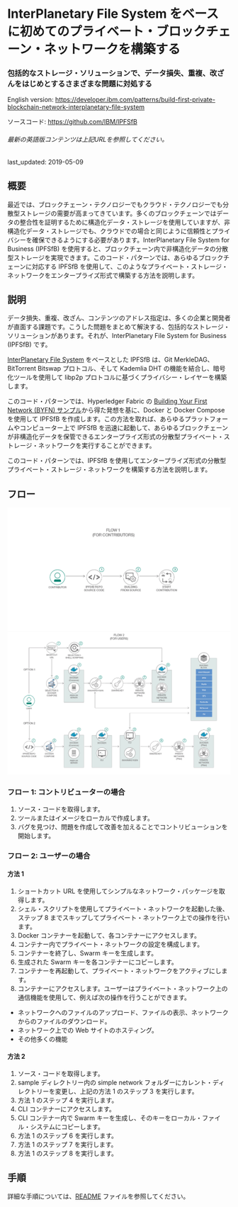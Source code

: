 # InterPlanetary File System をベースに初めてのプライベート・ブロックチェーン・ネットワークを構築する

### 包括的なストレージ・ソリューションで、データ損失、重複、改ざんをはじめとするさまざまな問題に対処する

English version: https://developer.ibm.com/patterns/build-first-private-blockchain-network-interplanetary-file-system
  
ソースコード: https://github.com/IBM/IPFSfB

###### 最新の英語版コンテンツは上記URLを参照してください。
last_updated: 2019-05-09

 
## 概要

最近では、ブロックチェーン・テクノロジーでもクラウド・テクノロジーでも分散型ストレージの需要が高まってきています。多くのブロックチェーンではデータの整合性を証明するために構造化データ・ストレージを使用していますが、非構造化データ・ストレージでも、クラウドでの場合と同じように信頼性とプライバシーを確保できるようにする必要があります。InterPlanetary File System for Business (IPFSfB) を使用すると、ブロックチェーン内で非構造化データの分散型ストレージを実現できます。このコード・パターンでは、あらゆるブロックチェーンに対応する IPFSfB を使用して、このようなプライベート・ストレージ・ネットワークをエンタープライズ形式で構築する方法を説明します。

## 説明

データ損失、重複、改ざん、コンテンツのアドレス指定は、多くの企業と開発者が直面する課題です。こうした問題をまとめて解決する、包括的なストレージ・ソリューションがあります。それが、InterPlanetary File System for Business (IPFSfB) です。

[InterPlanetary File System](https://ipfs.io) をベースとした IPFSfB は、Git MerkleDAG、BitTorrent Bitswap プロトコル、そして Kademlia DHT の機能を結合し、暗号化ツールを使用して libp2p プロトコルに基づくプライバシー・レイヤーを構築します。

このコード・パターンでは、Hyperledger Fabric の [Building Your First Network (BYFN) サンプル](https://hyperledger-fabric.readthedocs.io/en/release-1.4/build_network.html)から得た発想を基に、Docker と Docker Compose を使用して IPFSfB を作成します。この方法を取れば、あらゆるプラットフォームやコンピューター上で IPFSfB を迅速に起動して、あらゆるブロックチェーンが非構造化データを保管できるエンタープライズ形式の分散型プライベート・ストレージ・ネットワークを実行することができます。

このコード・パターンでは、IPFSfB を使用してエンタープライズ形式の分散型プライベート・ストレージ・ネットワークを構築する方法を説明します。

## フロー

![フロー 1](./images/flow1-v1.png)
![フロー 2](./images/flow2-v3.png)

### フロー 1: コントリビューターの場合

1. ソース・コードを取得します。
2. ツールまたはイメージをローカルで作成します。
3. バグを見つけ、問題を作成して改善を加えることでコントリビューションを開始します。

### フロー 2: ユーザーの場合

#### 方法 1

1. ショートカット URL を使用してシンプルなネットワーク・パッケージを取得します。
2. シェル・スクリプトを使用してプライベート・ネットワークを起動した後、ステップ 8 までスキップしてプライベート・ネットワーク上での操作を行います。
3. Docker コンテナーを起動して、各コンテナーにアクセスします。
4. コンテナー内でプライベート・ネットワークの設定を構成します。
5. コンテナーを終了し、Swarm キーを生成します。
6. 生成された Swarm キーを各コンテナーにコピーします。
7. コンテナーを再起動して、プライベート・ネットワークをアクティブにします。
8. コンテナーにアクセスします。ユーザーはプライベート・ネットワーク上の通信機能を使用して、例えば次の操作を行うことができます。
  * ネットワークへのファイルのアップロード、ファイルの表示、ネットワークからのファイルのダウンロード。
  * ネットワーク上での Web サイトのホスティング。
  * その他多くの機能

#### 方法 2

1. ソース・コードを取得します。
2. sample ディレクトリー内の simple network フォルダーにカレント・ディレクトリーを変更し、上記の方法 1 のステップ 3 を実行します。
3. 方法 1 のステップ 4 を実行します。
4. CLI コンテナーにアクセスします。
5. CLI コンテナー内で Swarm キーを生成し、そのキーをローカル・ファイル・システムにコピーします。
6. 方法 1 のステップ 6 を実行します。
7. 方法 1 のステップ 7 を実行します。
8. 方法 1 のステップ 8 を実行します。

## 手順

詳細な手順については、[README](https://github.com/IBM/IPFSfB/blob/master/README.md) ファイルを参照してください。
